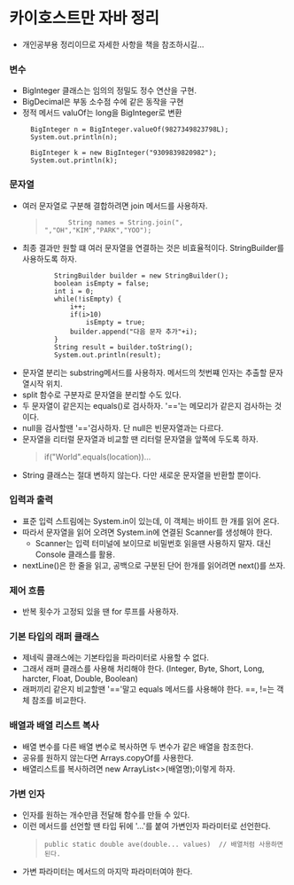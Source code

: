 # 카이호스트만 자바 정리
  - 개인공부용 정리이므로 자세한 사항을 책을 참조하시길...
### 변수
  - BigInteger 클래스는 임의의 정밀도 정수 연산을 구현.
  - BigDecimal은 부동 소수점 수에 같은 동작을 구현
  - 정적 메서드 valuOf는 long을 BigInteger로 변환
    >
          BigInteger n = BigInteger.valueOf(9827349823798L);
          System.out.println(n);
  
          BigInteger k = new BigInteger("9309839820982");
          System.out.println(k);

### 문자열
  - 여러 문자열로 구분해 결합하려면 join 메서드를 사용하자.
    >           String names = String.join(", ","OH","KIM","PARK","YOO");
  - 최종 결과만 원할 떄 여러 문자열을 연결하는 것은 비효율적이다. StringBuilder를 사용하도록 하자. 
    >
                StringBuilder builder = new StringBuilder();
                boolean isEmpty = false;
                int i = 0;
                while(!isEmpty) {
                    i++;
                    if(i>10)
                        isEmpty = true;
                    builder.append("다음 문자 추가"+i);
                }
                String result = builder.toString();
                System.out.println(result);
  - 문자열 분리는 substring메서드를 사용하자. 메서드의 첫번쨰 인자는 추출할 문자열시작 위치. 
  - split 함수로 구분자로 문자열을 분리할 수도 있다. 
  - 두 문자열이 같은지는 equals()로 검사하자. '=='는 메모리가 같은지 검사하는 것이다. 
  - null을 검사할땐 '=='검사하자. 단 null은 빈문자열과는 다르다. 
  - 문자열을 리터럴 문자열과 비교할 땐 리터럴 문자열을 앞쪽에 두도록 하자.
    >   if("World".equals(location))...
  - String 클래스는 절대 변하지 않는다. 다만 새로운 문자열을 반환할 뿐이다. 
  
### 입력과 출력
  - 표준 입력 스트림에는 System.in이 있는데, 이 객체는 바이트 한 개를 읽어 온다. 
  - 따라서 문자열을 읽어 오려면 System.in에 연결된 Scanner를 생성해야 한다. 
    - Scanner는 입력 터미널에 보이므로 비밀번호 읽을땐 사용하지 말자. 대신 Console 클래스를 활용. 
  - nextLine()은 한 줄을 읽고, 공백으로 구분된 단어 한개를 읽어려면 next()를 쓰자. 
  
### 제어 흐름
  - 반복 횟수가 고정되 있을 땐 for 루프를 사용하자. 

### 기본 타입의 래퍼 클래스
  - 제네릭 클래스에는 기본타입을 파라미터로 사용할 수 없다. 
  - 그래서 래퍼 클래스를 사용해 처리해야 한다. (Integer, Byte, Short, Long, harcter, Float, Double, Boolean)
  - 래퍼끼리 같은지 비교할땐 '=='말고 equals 메서드를 사용해야 한다. ==, !=는 객체 참조를 비교한다. 

### 배열과 배열 리스트 복사
  - 배열 변수를 다른 배열 변수로 복사하면 두 변수가 같은 배열을 참조한다. 
  - 공유를 원하지 않는다면 Arrays.copyOf를 사용한다. 
  - 배열리스트를 복사하려면 new ArrayList<>(배열명);이렇게 하자. 
   
### 가변 인자
  - 인자를 원하는 개수만큼 전달해 함수를 만들 수 있다. 
  - 이런 메서드를 선언할 땐 타입 뒤에 '...'를 붙여 가변인자 파라미터로 선언한다. 
    >     public static double ave(double... values)  // 배열처럼 사용하면 된다. 
  - 가변 파라미터는 메서드의 마지막 파라미터여야 한다. 